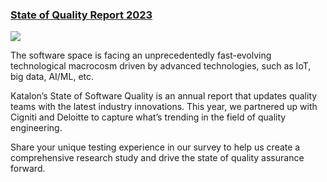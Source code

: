 ### [State of Quality Report 2023](https://survey.survicate.com/aff0e193612048cb/?p=anonymous&utm_source=katalon&utm_medium=ks-start-page&utm_campaign=survey_distribution-2023)

<img src="https://www.katalon.com/hubfs/KS-start-page/State%20of%20Quality%20report%202023/KS%20Start%20Page.png">
 
The software space is facing an unprecedentedly fast-evolving technological macrocosm driven by advanced technologies, such as IoT, big data, AI/ML, etc.

Katalon’s State of Software Quality is an annual report that updates quality teams with the latest industry innovations. This year, we partnered up with Cigniti and Deloitte to capture what’s trending in the field of quality engineering. 

Share your unique testing experience in our survey to help us create a comprehensive research study and drive the state of quality assurance forward.
